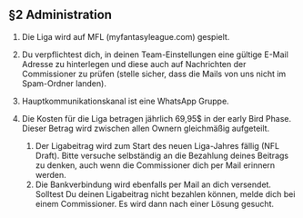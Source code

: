 ## §2 Administration

1. Die Liga wird auf MFL (myfantasyleague.com) gespielt.
2. Du verpflichtest dich, in deinen Team-Einstellungen eine gültige E-Mail Adresse zu hinterlegen und diese auch auf Nachrichten der Commissioner zu prüfen (stelle sicher, dass die Mails von uns nicht im Spam-Ordner landen).
3. Hauptkommunikationskanal ist eine WhatsApp Gruppe.
4. Die Kosten für die Liga betragen jährlich 69,95$ in der early Bird Phase. Dieser Betrag wird zwischen allen Ownern gleichmäßig aufgeteilt.

   1. Der Ligabeitrag wird zum Start des neuen Liga-Jahres fällig (NFL Draft). Bitte versuche selbständig an die Bezahlung deines Beitrags zu denken, auch wenn die Commissioner dich per Mail erinnern werden.
   2. Die Bankverbindung wird ebenfalls per Mail an dich versendet.
      Solltest Du deinen Ligabeitrag nicht bezahlen können, melde dich bei einem Commissioner. Es wird dann nach einer Lösung gesucht.

